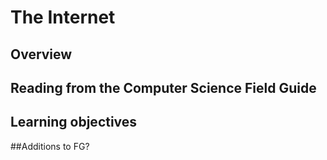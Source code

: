 # The Internet

## Overview

## Reading from the Computer Science Field Guide

## Learning objectives

##Additions to FG?
